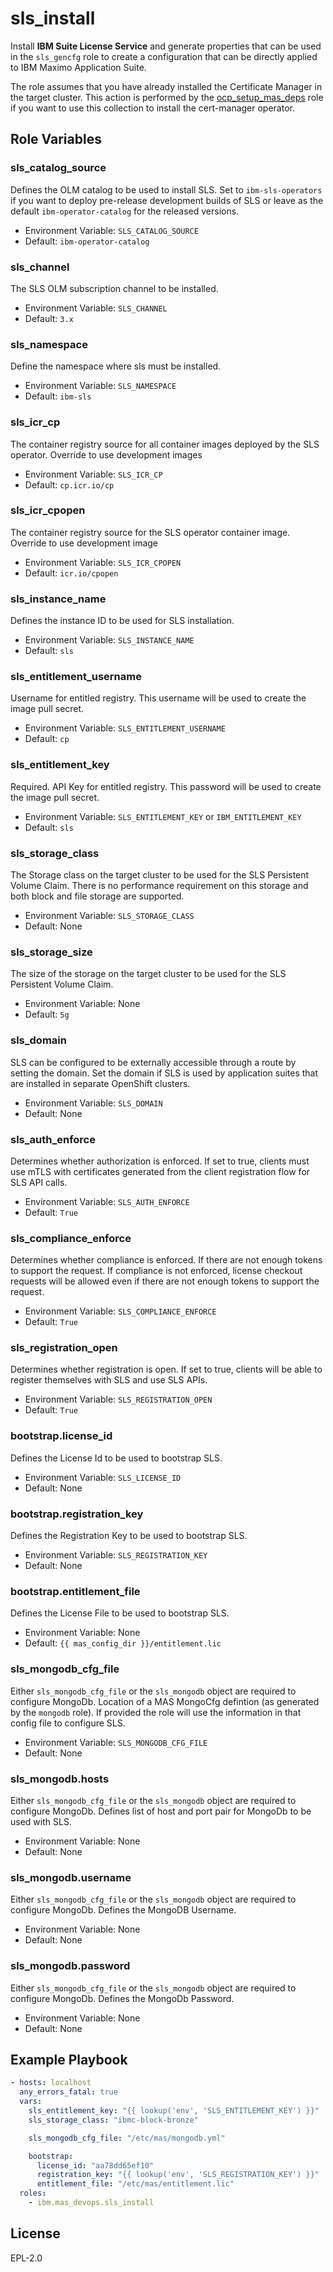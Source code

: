 sls_install
===========

Install **IBM Suite License Service** and generate properties that can be used in the `sls_gencfg` role to create a configuration that can be directly applied to IBM Maximo Application Suite.

The role assumes that you have already installed the Certificate Manager in the target cluster.  This action is performed by the [ocp_setup_mas_deps](ocp_setup_mas_deps.md) role if you want to use this collection to install the cert-manager operator.

Role Variables
--------------

### sls_catalog_source
Defines the OLM catalog to be used to install SLS. Set to `ibm-sls-operators` if you want to deploy pre-release development builds of SLS or leave as the default `ibm-operator-catalog` for the released versions. 

- Environment Variable: `SLS_CATALOG_SOURCE`
- Default: `ibm-operator-catalog`

### sls_channel
The SLS OLM subscription channel to be installed.

- Environment Variable: `SLS_CHANNEL`
- Default: `3.x`

### sls_namespace
Define the namespace where sls must be installed.

- Environment Variable: `SLS_NAMESPACE`
- Default: `ibm-sls`

### sls_icr_cp
The container registry source for all container images deployed by the SLS operator. Override to use development images

- Environment Variable: `SLS_ICR_CP`
- Default: `cp.icr.io/cp`

### sls_icr_cpopen
The container registry source for the SLS operator container image. Override to use development image

- Environment Variable: `SLS_ICR_CPOPEN`
- Default: `icr.io/cpopen`

### sls_instance_name
Defines the instance ID to be used for SLS installation.

- Environment Variable: `SLS_INSTANCE_NAME`
- Default: `sls`

### sls_entitlement_username
Username for entitled registry. This username will be used to create the image pull secret.

- Environment Variable: `SLS_ENTITLEMENT_USERNAME`
- Default: `cp`

### sls_entitlement_key
Required.  API Key for entitled registry. This password will be used to create the image pull secret.

- Environment Variable: `SLS_ENTITLEMENT_KEY` or `IBM_ENTITLEMENT_KEY`
- Default: `sls`

### sls_storage_class
The Storage class on the target cluster to be used for the SLS Persistent Volume Claim. There is no performance requirement on this storage and both block and file storage are supported.

- Environment Variable: `SLS_STORAGE_CLASS`
- Default: None

### sls_storage_size
The size of the storage on the target cluster to be used for the SLS Persistent Volume Claim.

- Environment Variable: None
- Default: `5g`

### sls_domain
SLS can be configured to be externally accessible through a route by setting the domain. Set the domain if SLS is used by application suites that are installed in separate OpenShift clusters.

- Environment Variable: `SLS_DOMAIN`
- Default: None

### sls_auth_enforce
Determines whether authorization is enforced. If set to true, clients must use mTLS with certificates generated from the client registration flow for SLS API calls.

- Environment Variable: `SLS_AUTH_ENFORCE`
- Default: `True`

### sls_compliance_enforce
Determines whether compliance is enforced. If there are not enough tokens to support the request. If compliance is not enforced, license checkout requests will be allowed even if there are not enough tokens to support the request.

- Environment Variable: `SLS_COMPLIANCE_ENFORCE`
- Default: `True`

### sls_registration_open
Determines whether registration is open. If set to true, clients will be able to register themselves with SLS and use SLS APIs.

- Environment Variable: `SLS_REGISTRATION_OPEN`
- Default: `True`

### bootstrap.license_id
Defines the License Id to be used to bootstrap SLS.

- Environment Variable: `SLS_LICENSE_ID`
- Default: None

### bootstrap.registration_key
Defines the Registration Key to be used to bootstrap SLS.

- Environment Variable: `SLS_REGISTRATION_KEY`
- Default: None

### bootstrap.entitlement_file
Defines the License File to be used to bootstrap SLS.

- Environment Variable: None
- Default: `{{ mas_config_dir }}/entitlement.lic`

### sls_mongodb_cfg_file
Either `sls_mongodb_cfg_file` or the `sls_mongodb` object are required to configure MongoDb.  Location of a MAS MongoCfg defintion (as generated by the `mongodb` role).  If provided the role will use the information in that config file to configure SLS.

- Environment Variable: `SLS_MONGODB_CFG_FILE`
- Default: None

### sls_mongodb.hosts
Either `sls_mongodb_cfg_file` or the `sls_mongodb` object are required to configure MongoDb.  Defines list of host and port pair for MongoDb to be used with SLS.

- Environment Variable: None
- Default: None

### sls_mongodb.username
Either `sls_mongodb_cfg_file` or the `sls_mongodb` object are required to configure MongoDb.  Defines the MongoDB Username.

- Environment Variable: None
- Default: None

### sls_mongodb.password
Either `sls_mongodb_cfg_file` or the `sls_mongodb` object are required to configure MongoDb.  Defines the MongoDb Password.

- Environment Variable: None
- Default: None


Example Playbook
----------------

```yaml
- hosts: localhost
  any_errors_fatal: true
  vars:
    sls_entitlement_key: "{{ lookup('env', 'SLS_ENTITLEMENT_KEY') }}"
    sls_storage_class: "ibmc-block-bronze"

    sls_mongodb_cfg_file: "/etc/mas/mongodb.yml"

    bootstrap:
      license_id: "aa78dd65ef10"
      registration_key: "{{ lookup('env', 'SLS_REGISTRATION_KEY') }}"
      entitlement_file: "/etc/mas/entitlement.lic"
  roles:
    - ibm.mas_devops.sls_install
```


License
-------

EPL-2.0
